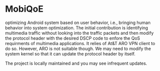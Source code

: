 # MobiQoE

optimizing Android system based on user behavior, i.e., bringing human behavior into system optimization. 
The initial contribution is identifying multimedia traffic without looking into the traffic packets and 
then modify the protocol header with the desired DSCP code to enfore the QoS requirments of multimedia applications. 
It relies of At&T ARO VPN client to do so. However, ARO is not suitable though. We may need to modify the system kernel so that it can update the protocol header by itself. 

The project is locally maintained and you may see infrequent updates. 
